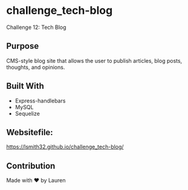 # challenge_tech-blog
Challenge 12: Tech Blog

## Purpose
 CMS-style blog site that allows the user to publish articles, blog posts, thoughts, and opinions.

## Built With
* Express-handlebars
* MySQL
* Sequelize

## Websitefile:
https://lsmith32.github.io/challenge_tech-blog/

## Contribution
Made with ❤️ by Lauren
